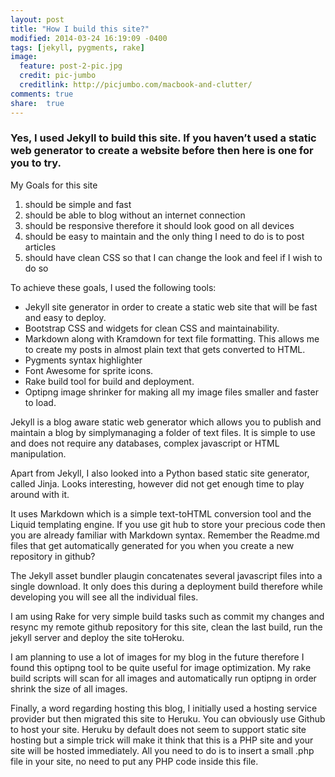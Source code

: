 ```yaml
---
layout: post
title: "How I build this site?"
modified: 2014-03-24 16:19:09 -0400
tags: [jekyll, pygments, rake]
image: 
  feature: post-2-pic.jpg
  credit: pic-jumbo
  creditlink: http://picjumbo.com/macbook-and-clutter/ 
comments: true 
share:  true
---
```

### Yes, I used Jekyll to build this site. If you haven’t used a static web generator to create a website before then here is one for you to try. 

My Goals for this site

1.  should be simple and fast
2.  should be able to blog without an internet connection
3.  should be responsive therefore it should look good on all devices
4.  should be easy to maintain and the only thing I need to do is to post articles
5.  should have clean CSS so that I can change the look and feel if I wish to do so

To achieve these goals, I used the following tools:

* Jekyll site generator in order to create a static web site that will be fast and easy to deploy.
* Bootstrap CSS and widgets for clean CSS and maintainability.
* Markdown along with Kramdown for text file formatting. This allows me to create my posts in almost plain text that gets converted to HTML.
* Pygments syntax highlighter
* Font Awesome for sprite icons.
* Rake build tool for build and deployment.
* Optipng image shrinker for making all my image files smaller and faster to load.

Jekyll is a blog aware static web generator which allows you to publish and maintain a blog by simplymanaging a folder of text files. It is simple to use and does not require any databases, complex javascript or HTML manipulation.

Apart from Jekyll, I also looked into a Python based static site generator, called Jinja. Looks interesting, however did not get enough time to play around with it.

It uses Markdown which is a simple text-toHTML conversion tool and the Liquid templating engine. If you use git hub to store your precious code then you are already familiar with Markdown syntax. Remember the Readme.md files that get automatically generated for you when you create a new repository in github?

The Jekyll asset bundler plaugin concatenates several javascript files into a single download. It only does this during a deployment build therefore while developing you will see all the individual files.

I am using Rake for very simple build tasks such as commit my changes and resync my remote github repository for this site, clean the last build, run the jekyll server and deploy the site toHeroku.

I am planning to use a lot of images for my blog in the future therefore I found this optipng tool to be quite useful for image optimization. My rake build scripts will scan for all images and automatically run optipng in order shrink the size of all images.

Finally, a word regarding hosting this blog, I initially used a hosting service provider but then migrated this site to Heruku. You can obviously use Github to host your site. Heruku by default does not seem to support static site hosting but a simple trick will make it think that this is a PHP site and your site will be hosted immediately. All you need to do is to insert a small .php file in your site, no need to put any PHP code inside this file.
